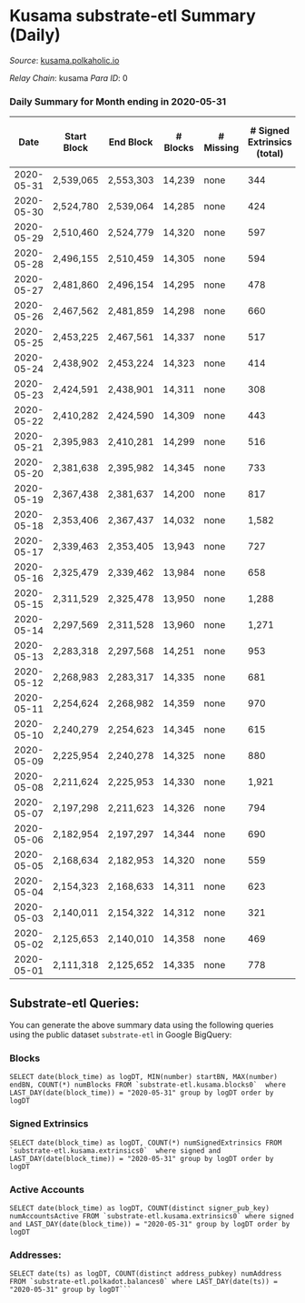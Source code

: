 # Kusama substrate-etl Summary (Daily)

_Source_: [kusama.polkaholic.io](https://kusama.polkaholic.io)

*Relay Chain*: kusama
*Para ID*: 0



### Daily Summary for Month ending in 2020-05-31


| Date | Start Block | End Block | # Blocks | # Missing | # Signed Extrinsics (total) | # Active Accounts | # Addresses with Balances | # Events | # Transfers | # XCM Transfers In | # XCM Transfers Out |
| ---- | ----------- | --------- | -------- | --------- | --------------------------- | ----------------- | ------------------------- | -------- | ----------- | ------------------ | ------------------- |
| 2020-05-31 | 2,539,065 | 2,553,303 | 14,239 | none  | 344 | 195 | 10,053 | 47,171 | 136 ($6,863,202) |   |   |
| 2020-05-30 | 2,524,780 | 2,539,064 | 14,285 | none  | 424 | 199 |  | 47,002 | 200 ($7,401,422) |   |   |
| 2020-05-29 | 2,510,460 | 2,524,779 | 14,320 | none  | 597 | 298 |  | 52,603 | 241 ($25,846,635) |   |   |
| 2020-05-28 | 2,496,155 | 2,510,459 | 14,305 | none  | 594 | 253 |  | 48,732 | 175 ($18,545,869) |   |   |
| 2020-05-27 | 2,481,860 | 2,496,154 | 14,295 | none  | 478 | 245 |  | 47,782 | 216 ($41,714,809) |   |   |
| 2020-05-26 | 2,467,562 | 2,481,859 | 14,298 | none  | 660 | 234 |  | 47,481 | 327 ($11,518,512) |   |   |
| 2020-05-25 | 2,453,225 | 2,467,561 | 14,337 | none  | 517 | 233 |  | 47,777 | 252 ($7,262,609) |   |   |
| 2020-05-24 | 2,438,902 | 2,453,224 | 14,323 | none  | 414 | 197 |  | 46,572 | 168 ($16,447,414) |   |   |
| 2020-05-23 | 2,424,591 | 2,438,901 | 14,311 | none  | 308 | 166 |  | 45,880 | 121 ($37,688,196) |   |   |
| 2020-05-22 | 2,410,282 | 2,424,590 | 14,309 | none  | 443 | 216 |  | 47,811 | 144 ($22,592,514) |   |   |
| 2020-05-21 | 2,395,983 | 2,410,281 | 14,299 | none  | 516 | 257 |  | 48,760 | 211 ($88,865,661) |   |   |
| 2020-05-20 | 2,381,638 | 2,395,982 | 14,345 | none  | 733 | 395 |  | 48,084 | 442 ($22,967,650) |   |   |
| 2020-05-19 | 2,367,438 | 2,381,637 | 14,200 | none  | 817 | 367 |  | 48,564 | 492 ($74,429,581) |   |   |
| 2020-05-18 | 2,353,406 | 2,367,437 | 14,032 | none  | 1,582 | 571 |  | 52,481 | 1,063 ($21,840,412) |   |   |
| 2020-05-17 | 2,339,463 | 2,353,405 | 13,943 | none  | 727 | 443 |  | 46,832 | 511 ($14,825,099) |   |   |
| 2020-05-16 | 2,325,479 | 2,339,462 | 13,984 | none  | 658 | 311 |  | 45,703 | 393 ($17,498,353) |   |   |
| 2020-05-15 | 2,311,529 | 2,325,478 | 13,950 | none  | 1,288 | 567 |  | 48,934 | 742 ($96,187,464) |   |   |
| 2020-05-14 | 2,297,569 | 2,311,528 | 13,960 | none  | 1,271 | 542 |  | 57,659 | 682 ($83,711,488) |   |   |
| 2020-05-13 | 2,283,318 | 2,297,568 | 14,251 | none  | 953 | 488 |  | 48,796 | 552 ($50,705,978) |   |   |
| 2020-05-12 | 2,268,983 | 2,283,317 | 14,335 | none  | 681 | 319 |  | 47,025 | 376 ($13,794,350) |   |   |
| 2020-05-11 | 2,254,624 | 2,268,982 | 14,359 | none  | 970 | 431 |  | 47,781 | 523 ($27,641,528) |   |   |
| 2020-05-10 | 2,240,279 | 2,254,623 | 14,345 | none  | 615 | 250 |  | 46,617 | 347 ($82,837,498) |   |   |
| 2020-05-09 | 2,225,954 | 2,240,278 | 14,325 | none  | 880 | 510 |  | 47,705 | 578 ($30,897,558) |   |   |
| 2020-05-08 | 2,211,624 | 2,225,953 | 14,330 | none  | 1,921 | 554 |  | 54,040 | 1,432 ($38,691,692) |   |   |
| 2020-05-07 | 2,197,298 | 2,211,623 | 14,326 | none  | 794 | 315 |  | 46,949 | 454 ($15,789,993) |   |   |
| 2020-05-06 | 2,182,954 | 2,197,297 | 14,344 | none  | 690 | 357 |  | 48,385 | 385 ($60,358,435) |   |   |
| 2020-05-05 | 2,168,634 | 2,182,953 | 14,320 | none  | 559 | 264 |  | 45,935 | 335 ($77,828,763) |   |   |
| 2020-05-04 | 2,154,323 | 2,168,633 | 14,311 | none  | 623 | 287 |  | 46,487 | 297 ($68,839,771) |   |   |
| 2020-05-03 | 2,140,011 | 2,154,322 | 14,312 | none  | 321 | 147 |  | 45,027 | 154 ($1,261,936) |   |   |
| 2020-05-02 | 2,125,653 | 2,140,010 | 14,358 | none  | 469 | 225 |  | 44,609 | 305 ($38,852,862) |   |   |
| 2020-05-01 | 2,111,318 | 2,125,652 | 14,335 | none  | 778 | 398 |  | 46,298 | 504 ($107,163,853) |   |   |

## Substrate-etl Queries:
You can generate the above summary data using the following queries using the public dataset `substrate-etl` in Google BigQuery:


### Blocks
```
SELECT date(block_time) as logDT, MIN(number) startBN, MAX(number) endBN, COUNT(*) numBlocks FROM `substrate-etl.kusama.blocks0`  where LAST_DAY(date(block_time)) = "2020-05-31" group by logDT order by logDT
```


### Signed Extrinsics
```
SELECT date(block_time) as logDT, COUNT(*) numSignedExtrinsics FROM `substrate-etl.kusama.extrinsics0`  where signed and LAST_DAY(date(block_time)) = "2020-05-31" group by logDT order by logDT
```


### Active Accounts
```
SELECT date(block_time) as logDT, COUNT(distinct signer_pub_key) numAccountsActive FROM `substrate-etl.kusama.extrinsics0` where signed and LAST_DAY(date(block_time)) = "2020-05-31" group by logDT order by logDT
```


### Addresses:
```
SELECT date(ts) as logDT, COUNT(distinct address_pubkey) numAddress FROM `substrate-etl.polkadot.balances0` where LAST_DAY(date(ts)) = "2020-05-31" group by logDT```

